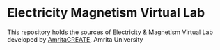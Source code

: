 # Electricity Magnetism Virtual Lab
This repository holds the sources of Electricity & Magnetism Virtual Lab developed by <a href="https://www.amrita.edu/create" target="_blank">AmritaCREATE</a>, Amrita University

